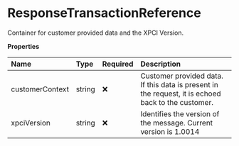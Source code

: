 # ResponseTransactionReference

Container for customer provided data and the XPCI Version.

**Properties**

| Name            | Type   | Required | Description                                                                                        |
| :-------------- | :----- | :------- | :------------------------------------------------------------------------------------------------- |
| customerContext | string | ❌       | Customer provided data. If this data is present in the request, it is echoed back to the customer. |
| xpciVersion     | string | ❌       | Identifies the version of the message. Current version is 1.0014                                   |

<!-- This file was generated by liblab | https://liblab.com/ -->
